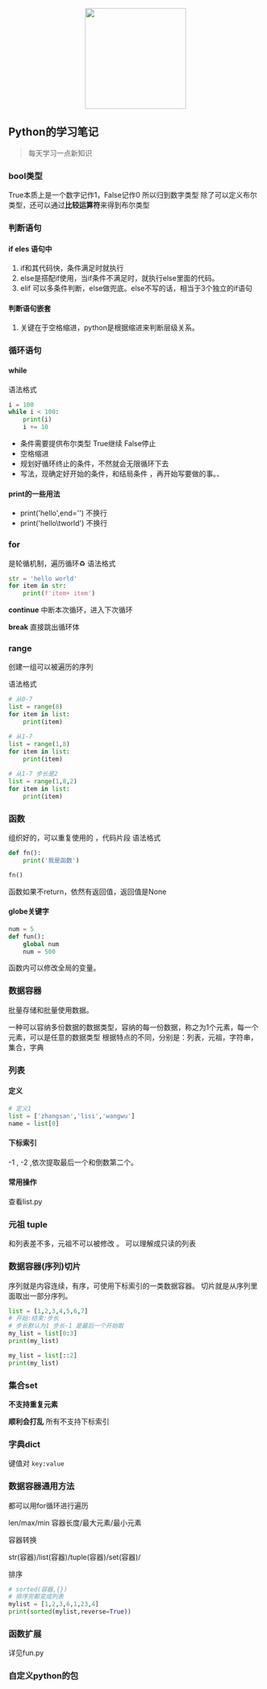 
<p align="center">
  <img src="https://i.pinimg.com/564x/ed/66/63/ed666327dd3ce274d94f2b3547155891.jpg" width="200" style="display: block; margin: 0 auto;">
</p>

## Python的学习笔记

> 每天学习一点新知识

### bool类型 
True本质上是一个数字记作1，False记作0 所以归到数字类型
除了可以定义布尔类型，还可以通过**比较运算符**来得到布尔类型

### 判断语句
#### if eles 语句中
1. if和其代码快，条件满足时就执行
2. else是搭配if使用，当if条件不满足时，就执行else里面的代码。 
3. elif 可以多条件判断，else做兜底。else不写的话，相当于3个独立的if语句

#### 判断语句嵌套
1. 关键在于空格缩进，python是根据缩进来判断层级关系。

### 循环语句
#### while
语法格式
```python
i = 100
while i < 100:
    print(i)
    i += 10
```
- 条件需要提供布尔类型 True继续 False停止
- 空格缩进
- 规划好循环终止的条件，不然就会无限循环下去
- 写法，现确定好开始的条件，和结局条件 ，再开始写要做的事。、

#### print的一些用法
- print('hello',end='') 不换行
- print('hello\tworld') 不换行

### for

是轮循机制，遍历循环♻️
语法格式

```python
str = 'hello world'
for item in str:
    print(f'item+ item')
```
**continue** 中断本次循环，进入下次循环

**break** 直接跳出循环体

### range

创建一组可以被遍历的序列

语法格式
```python
# 从0-7
list = range(8)
for item in list:
    print(item)

# 从1-7
list = range(1,8)
for item in list:
    print(item)
    
# 从1-7 步长是2
list = range(1,8,2)
for item in list:
    print(item)
```
### 函数
组织好的，可以重复使用的 ，代码片段
语法格式
```python
def fn():
    print('我是函数')

fn()
```
函数如果不return，依然有返回值，返回值是None

#### globe关键字
```python
num = 5 
def fun():
    global num 
    num = 500
```
函数内可以修改全局的变量。

### 数据容器 
批量存储和批量使用数据。

一种可以容纳多份数据的数据类型，容纳的每一份数据，称之为1个元素，每一个元素，可以是任意的数据类型
根据特点的不同，分别是：列表，元祖，字符串，集合，字典

### 列表
#### 定义
```python
# 定义1
list = ['zhangsan','lisi','wangwu']
name = list[0]
```
#### 下标索引
-1 , -2 ,依次提取最后一个和倒数第二个。

#### 常用操作
查看list.py

### 元祖 tuple
和列表差不多，元祖不可以被修改 。 可以理解成只读的列表

### 数据容器(序列)切片
序列就是内容连续，有序，可使用下标索引的一类数据容器。
切片就是从序列里面取出一部分序列。
```python
list = [1,2,3,4,5,6,7]
# 开始:结束:步长
# 步长默认为1 步长-1 是最后一个开始取
my_list = list[0:3]
print(my_list)

my_list = list[::2]
print(my_list)
```
### 集合set
**不支持重复元素**

**顺利会打乱** 所有不支持下标索引

### 字典dict
键值对 ```key:value``` 

### 数据容器通用方法
都可以用for循环进行遍历

len/max/min
容器长度/最大元素/最小元素

容器转换

str(容器)/list(容器)/tuple(容器)/set(容器)/

排序
```python
# sorted(容器,{})
# 排序完都变成列表
mylist = [1,2,3,6,1,23,4]
print(sorted(mylist,reverse=True))
```
### 函数扩展
详见fun.py

### 自定义python的包






 





















